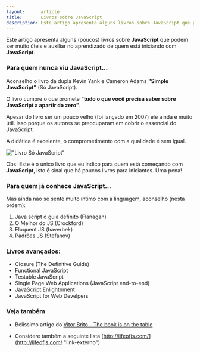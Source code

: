 ```yaml
---
layout:      article
title:       Livros sobre JavaScript
description: Este artigo apresenta alguns livros sobre JavaScript que podem ser muito úteis e auxiliar no aprendizado de quem está iniciando com JavaScript.
---
```


Este artigo apresenta alguns (poucos) livros sobre __JavaScript__ que podem ser muito úteis e auxiliar no aprendizado
de quem está iniciando com __JavaScript__.



### Para quem nunca viu JavaScript...

Aconselho o livro da dupla Kevin Yank e Cameron Adams __"Simple JavaScript"__ (Só JavaScript).

O livro cumpre o que promete __"tudo o que você precisa saber sobre JavaScript a apartir do zero"__.

Apesar do livro ser um pouco velho (foi lançado em 2007) ele ainda é muito útil. Isso porque os autores se preocuparam
em cobrir o essencial do JavaScript.

A didática é excelente, o comprometimento com a qualidade é sem igual.

!["Livro Só JavaScript"](../livro-simple-js.jpg "Livro Só Javascript")

Obs: Este é o único livro que eu indico para quem está começando com __JavaScript__, isto é sinal que há poucos livros
para iniciantes. Uma pena!


### Para quem já conhece JavaScript...

Mas ainda não se sente muito íntimo com a linguagem, aconselho (nesta ordem):

1. Java script o guia definito (Flanagan)
2. O Melhor do JS (Crockford)
3. Eloquent JS (haverbek)
4. Padrões JS (Stefanov)


### Livros avançados:

- Closure (The Definitive Guide)
- Functional JavaScript
- Testable JavaScript
- Single Page Web Applications (JavaScript end-to-end)
- JavaScript Enlightnment
- JavaScript for Web Develpers




### Veja também

- Belíssimo artigo do [Vitor Brito - The book is on the table](http://www.vitorbritto.com.br/blog/the-book-is-on-the-table/ "link-externo")

- Considere também a seguinte lista [http://lifeofjs.com/](http://lifeofjs.com/ "link-externo")